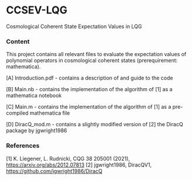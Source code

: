# CCSEV-LQG
Cosmological Coherent State Expectation Values in LQG


### Content
This project contains all relevant files to evaluate the expectation values of polynomial operators in cosmological coherent states (prerequirement: mathematica).

[A] Introduction.pdf - contains a description of and guide to the code

[B] Main.nb - contains the implementation of the algorithm of [1] as a mathematica notebook

[C] Main.m - contains the implementation of the algorithm of [1] as a pre-compiled mathematica file

[D] DiracQ_mod.m - contains a slightly modified version of [2] the DiracQ package by jgwright1986


### References
[1] K. Liegener, L. Rudnicki, CQG 38 205001 (2021), https://arxiv.org/abs/2012.07813
[2] jgwright1986, DiracQV1, https://github.com/jgwright1986/DiracQ
